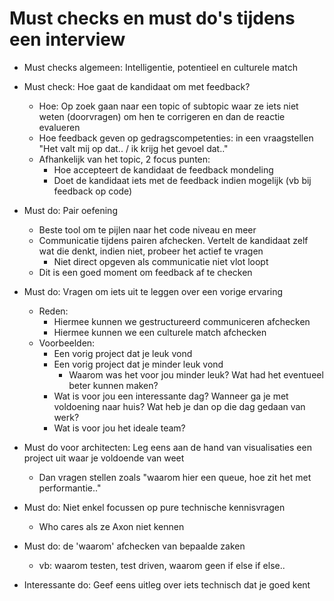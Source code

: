 # Must checks en must do's tijdens een interview
- Must checks algemeen: Intelligentie, potentieel en culturele match
- Must check: Hoe gaat de kandidaat om met feedback?
  - Hoe: Op zoek gaan naar een topic of subtopic waar ze iets niet weten (doorvragen) om hen te corrigeren en dan de reactie evalueren
  - Hoe feedback geven op gedragscompetenties: in een vraagstellen "Het valt mij op dat.. / ik krijg het gevoel dat.."
  - Afhankelijk van het topic, 2 focus punten:
    - Hoe accepteert de kandidaat de feedback mondeling
    - Doet de kandidaat iets met de feedback indien mogelijk (vb bij feedback op code)
- Must do: Pair oefening
  - Beste tool om te pijlen naar het code niveau en meer
  - Communicatie tijdens pairen afchecken. Vertelt de kandidaat zelf wat die denkt, indien niet, probeer het actief te vragen
    - Niet direct opgeven als communicatie niet vlot loopt
  - Dit is een goed moment om feedback af te checken
- Must do: Vragen om iets uit te leggen over een vorige ervaring
  - Reden:
    - Hiermee kunnen we gestructureerd communiceren afchecken
    - Hiermee kunnen we een culturele match afchecken
  - Voorbeelden:
    - Een vorig project dat je leuk vond
    - Een vorig project dat je minder leuk vond
      - Waarom was het voor jou minder leuk? Wat had het eventueel beter kunnen maken?
    - Wat is voor jou een interessante dag? Wanneer ga je met voldoening naar huis? Wat heb je dan op die dag gedaan van werk?
    - Wat is voor jou het ideale team?
- Must do voor architecten: Leg eens aan de hand van visualisaties een project uit waar je voldoende van weet
  - Dan vragen stellen zoals "waarom hier een queue, hoe zit het met performantie.." 
- Must do: Niet enkel focussen op pure technische kennisvragen
  - Who cares als ze Axon niet kennen
- Must do: de 'waarom' afchecken van bepaalde zaken
  - vb: waarom testen, test driven, waarom geen if else if else..

- Interessante do: Geef eens uitleg over iets technisch dat je goed kent
